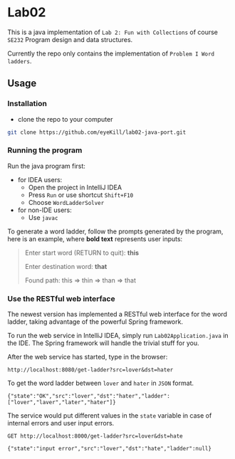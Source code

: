 # Lab02

This is a java implementation of `Lab 2: Fun with Collections` of course `SE232` Program design and data structures.

Currently the repo only contains the implementation of `Problem I Word ladders`.

## Usage

### Installation
* clone the repo to your computer

```bash
git clone https://github.com/eyeKill/lab02-java-port.git
```

### Running the program

Run the java program first:
* for IDEA users:
    * Open the project in IntelliJ IDEA
    * Press `Run` or use shortcut `Shift+F10`
    * Choose `WordLadderSolver`
* for non-IDE users:
    * Use `javac`

To generate a word ladder, follow the prompts generated by the program, here is an example, where **bold text** represents user inputs:
> Enter start word (RETURN to quit): **this**
>
> Enter destination word: **that**
>
> Found path: this => thin => than => that

### Use the RESTful web interface
The newest version has implemented a RESTful web interface for the word ladder, taking advantage of the powerful Spring framework.

To run the web service in IntelliJ IDEA, simply run `Lab02Application.java` in the IDE. The Spring framework will handle the trivial stuff for you.

After the web service has started, type in the browser:
```
http://localhost:8080/get-ladder?src=lover&dst=hater
```
To get the word ladder between `lover` and `hater` in `JSON` format.
```
{"state":"OK","src":"lover","dst":"hater","ladder":["lover","laver","later","hater"]}
```
The service would put different values in the `state` variable in case of internal errors and user input errors.

```
GET http://localhost:8000/get-ladder?src=lover&dst=hate

{"state":"input error","src":"lover","dst":"hate","ladder":null}
```